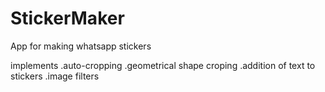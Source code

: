 # StickerMaker
App for making whatsapp stickers

implements
.auto-cropping 
.geometrical shape croping
.addition of text to stickers
.image filters
